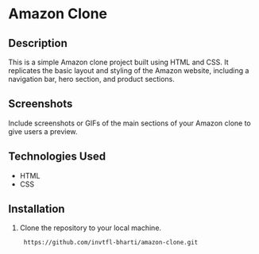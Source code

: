 # Amazon Clone

## Description
This is a simple Amazon clone project built using HTML and CSS. It replicates the basic layout and styling of the Amazon website, including a navigation bar, hero section, and product sections.

## Screenshots
Include screenshots or GIFs of the main sections of your Amazon clone to give users a preview.

## Technologies Used
- HTML
- CSS

## Installation
1. Clone the repository to your local machine.
   ```bash
    https://github.com/invtfl-bharti/amazon-clone.git
  
